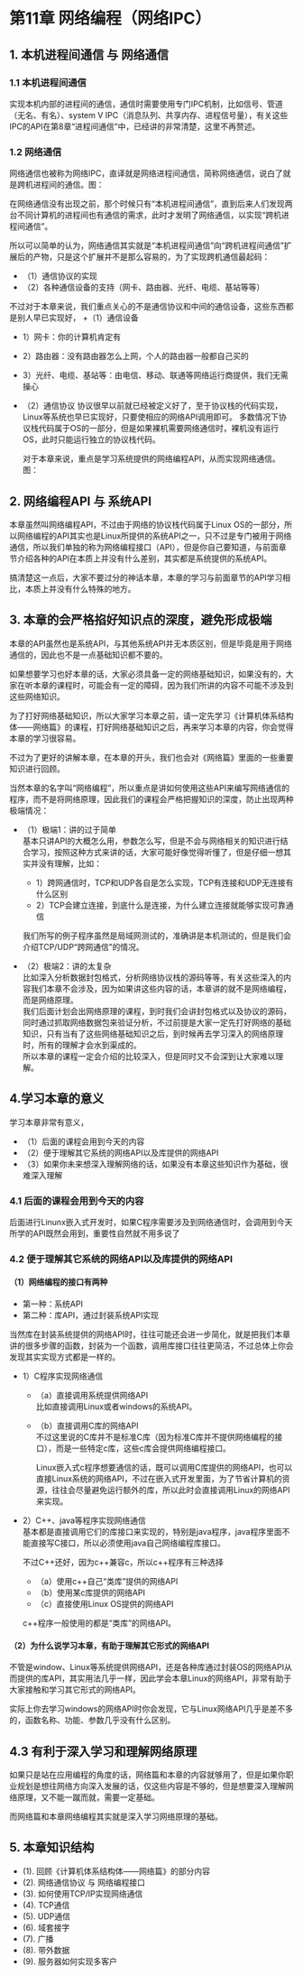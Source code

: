 # 第11章 网络编程（网络IPC）

## 1. 本机进程间通信 与 网络通信

### 1.1 本机进程间通信

实现本机内部的进程间的通信，通信时需要使用专门IPC机制，比如信号、管道（无名、有名）、system V IPC（消息队列、共享内存、进程信号量），有关这些IPC的API在第8章“进程间通信”中，已经讲的非常清楚，这里不再赘述。

### 1.2 网络通信

网络通信也被称为网络IPC，直译就是网络进程间通信，简称网络通信，说白了就是跨机进程间的通信。图：

在网络通信没有出现之前，那个时候只有“本机进程间通信”，直到后来人们发现两台不同计算机的进程间也有通信的需求，此时才发明了网络通信，以实现“跨机进程间通信”。

所以可以简单的认为，网络通信其实就是“本机进程间通信”向“跨机进程间通信”扩展后的产物，只是这个扩展并不是那么容易的，为了实现跨机通信最起码：
+ （1）通信协议的实现
+ （2）各种通信设备的支持（网卡、路由器、光纤、电缆、基站等等）

不过对于本章来说，我们重点关心的不是通信协议和中间的通信设备，这些东西都是别人早已实现好，
+（1）通信设备
  + 1）网卡：你的计算机肯定有
  + 2）路由器：没有路由器怎么上网，个人的路由器一般都自己买的
  + 3）光纤、电缆、基站等：由电信、移动、联通等网络运行商提供，我们无需操心

+ （2）通信协议
  协议很早以前就已经被定义好了，至于协议栈的代码实现，Linux等系统也早已实现好，只要使相应的网络API调用即可。
  多数情况下协议栈代码属于OS的一部分，但是如果裸机需要网络通信时，裸机没有运行OS，此时只能运行独立的协议栈代码。

  对于本章来说，重点是学习系统提供的网络编程API，从而实现网络通信。				图：

## 2. 网络编程API 与 系统API	

本章虽然叫网络编程API，不过由于网络的协议栈代码属于Linux OS的一部分，所以网络编程的API其实也是Linux所提供的系统API之一，只不过是专门被用于网络通信，所以我们单独的称为网络编程接口（API），但是你自己要知道，与前面章节介绍各种的API在本质上并没有什么差别，其实都是系统提供的系统API。

搞清楚这一点后，大家不要过分的神话本章，本章的学习与前面章节的API学习相比，本质上并没有什么特殊的地方。

## 3. 本章的会严格掐好知识点的深度，避免形成极端

本章的API虽然也是系统API，与其他系统API并无本质区别，但是毕竟是用于网络通信的，因此也不是一点基础知识都不要的。

如果想要学习也好本章的话，大家必须具备一定的网络基础知识，如果没有的，大家在听本章的课程时，可能会有一定的障碍，因为我们所讲的内容不可能不涉及到这些网络知识。

为了打好网络基础知识，所以大家学习本章之前，请一定先学习《计算机体系结构体——网络篇》的课程，打好网络基础知识之后，再来学习本章的内容，你会觉得本章的学习很容易。

不过为了更好的讲解本章，在本章的开头，我们也会对《网络篇》里面的一些重要知识进行回顾。

当然本章的名字叫“网络编程”，所以重点是讲如何使用这些API来编写网络通信的程序，而不是将网络原理，因此我们的课程会严格把握知识的深度，防止出现两种极端情况：

+ （1）极端1：讲的过于简单  
    基本只讲API的大概怎么用，参数怎么写，但是不会与网络相关的知识进行结合学习，按照这种方式来讲的话，大家可能好像觉得听懂了，但是仔细一想其实并没有理解，比如：
   + 1）跨网通信时，TCP和UDP各自是怎么实现，TCP有连接和UDP无连接有什么区别
   + 2）TCP会建立连接，到底什么是连接，为什么建立连接就能够实现可靠通信

    我们所写的例子程序虽然是局域网测试的，准确讲是本机测试的，但是我们会介绍TCP/UDP“跨网通信”的情况。


+ （2）极端2：讲的太复杂  
    比如深入分析数据封包格式，分析网络协议栈的源码等等，有关这些深入的内容我们本章不会涉及，因为如果讲这些内容的话，本章讲的就不是网络编程，而是网络原理。  
    我们后面计划会出网络原理的课程，到时我们会讲封包格式以及协议的源码，同时通过抓取网络数据包来验证分析，不过前提是大家一定先打好网络的基础知识，只有当有了这些网络基础知识之后，到时候再去学习深入的网络原理时，所有的理解才会水到渠成的。  
    所以本章的课程一定会介绍的比较深入，但是同时又不会深到让大家难以理解。  

## 4.学习本章的意义

学习本章非常有意义，

+ （1）后面的课程会用到今天的内容
+ （2）便于理解其它系统的网络API以及库提供的网络API
+ （3）如果你未来想深入理解网络的话，如果没有本章这些知识作为基础，很难深入理解

### 4.1 后面的课程会用到今天的内容

后面进行Linunx嵌入式开发时，如果C程序需要涉及到网络通信时，会调用到今天所学的API既然会用到，重要性自然就不用多说了

### 4.2 便于理解其它系统的网络API以及库提供的网络API

#### （1）网络编程的接口有两种

+ 第一种：系统API
+ 第二种：库API，通过封装系统API实现

当然库在封装系统提供的网络API时，往往可能还会进一步简化，就是把我们本章讲的很多步骤的函数，封装为一个函数，调用库接口往往更简洁，不过总体上你会发现其实实现方式都是一样的。


+ 1）C程序实现网络通信

  + （a）直接调用系统提供网络API  
    比如直接调用Linux或者windows的系统API。

  + （b）直接调用C库的网络API  
    不过这里说的C库并不是标准C库（因为标准C库并不提供网络编程的接口），而是一些特定c库，这些c库会提供网络编程接口。

    Linux嵌入式c程序想要通信的话，既可以调用C库提供的网络API，也可以直接Linux系统的网络API，不过在嵌入式开发里面，为了节省计算机的资源，往往会尽量避免运行额外的库，所以此时会直接调用Linux的网络API来实现。

+ 2）C++、java等程序实现网络通信  
  基本都是直接调用它们的库接口来实现的，特别是java程序，java程序里面不能直接写C接口，所以必须使用java自己网络编程库接口。

  不过C++还好，因为c++兼容c，所以c++程序有三种选择
  + （a）使用c++自己“类库”提供的网络API
  + （b）使用某c库提供的网络API
  + （c）直接使用Linux OS提供的网络API

  c++程序一般使用的都是“类库”的网络API。

#### （2）为什么说学习本章，有助于理解其它形式的网络API

不管是window、Linux等系统提供网络API，还是各种库通过封装OS的网络API从而提供的库API，其实用法几乎一样，因此学会本章Linux的网络API，非常有助于大家接触和学习其它形式的网络API。

实际上你去学习windows的网络API时你会发现，它与Linux网络API几乎是差不多的，函数名称、功能、参数几乎没有什么区别。

## 4.3 有利于深入学习和理解网络原理

如果只是站在应用编程的角度的话，网络篇和本章的内容就够用了，但是如果你职业规划是想往网络方向深入发展的话，仅这些内容是不够的，但是想要深入理解网络原理，又不能一蹴而就，需要一定基础。

而网络篇和本章网络编程其实就是深入学习网络原理的基础。

## 5. 本章知识结构

+ (1). 回顾《计算机体系结构体——网络篇》的部分内容
+ (2). 网络通信协议 与 网络编程接口
+ (3). 如何使用TCP/IP实现网络通信
+ (4). TCP通信
+ (5). UDP通信	
+ (6). 域套接字
+ (7). 广播
+ (8). 带外数据
+ (9). 服务器如何实现多客户
